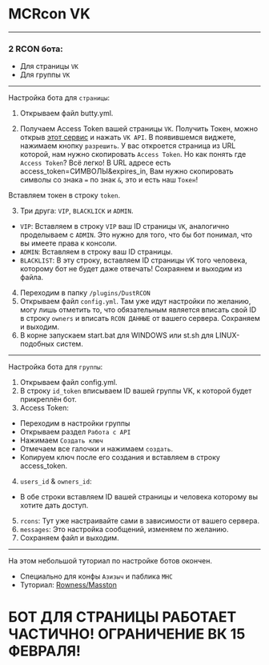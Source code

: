 # MCRcon VK
***
### 2 RCON бота:
- Для страницы `VK`
- Для группы `VK`
***
Настройка бота для `страницы`:

1. Открываем файл butty.yml.

2. Получаем Access Token вашей страницы `VK`.
Получить Токен, можно открыв [этот сервис](https://vkhost.github.io/) и нажать `VK API`.
В появившемся виджете, нажимаем кнопку `разрешить`.
У вас откроется страница из URL которой, нам нужно скопировать `Access Token`.
Но как понять где `Access Token`? Всё легко! В URL адресе есть access_token=СИМВОЛЫ&expires_in,
Вам нужно скопировать символы со знака `=` по знак `&`, это и есть наш `Токен`!

Вставляем токен в строку `token`.

3. Три друга: `VIP`, `BLACKLICK` и `ADMIN`.
- `VIP`: Вставляем в строку `VIP` ваш ID страницы `VK`, аналогично проделываем с `ADMIN`.
Это нужно для того, что бы бот понимал, что вы имеете права к консоли.
- `ADMIN`: Вставляем в строку ваш ID страницы.
- `BLACKLIST`: В эту строку, вставляем ID страницы `V`K того человека, которому бот не будет даже отвечать!
Сохраянем и выходим из файла.

4. Переходим в папку `/plugins/DustRCON`
5. Открываем файл `config.yml`. Там уже идут настройки по желанию, могу лишь отметить то, что
обязательным является вписать свой ID в строку `owners` и вписать `RCON ДАННЫЕ` от вашего сервера.
Сохраняем и выходим.
6. В корне запускаем start.bat для WINDOWS или st.sh для LINUX-подобных систем.
***
Настройка бота для `группы`:
1. Открываем файл config.yml.
2. В строку `id_token` вписываем ID вашей группы VK, к которой будет прикреплён бот.
3. Access Token:
- Переходим в настройки группы
- Открываем раздел `Работа с API`
- Нажимаем `Создать ключ`
- Отмечаем все галочки и нажимаем `создать`.
- Копируем ключ после его создания и вставляем в строку access_token.
4. `users_id` & `owners_id`:
- В обе строки вставляем ID вашей страницы и человека которому вы хотите дать доступ.
5. `rcons`: Тут уже настраивайте сами в зависимости от вашего сервера.
6. `messages`: Это настройка сообщений, изменяем по желанию.
7. Сохраняем файл и выходим.
***
На этом небольшой туториал по настройке ботов окончен.
- Специально для конфы `Азизыч` и паблика `MHC`
- Туториал: [Rowness/Masston](https://vk.com/masston)

# БОТ ДЛЯ СТРАНИЦЫ РАБОТАЕТ ЧАСТИЧНО! ОГРАНИЧЕНИЕ ВК 15 ФЕВРАЛЯ!
